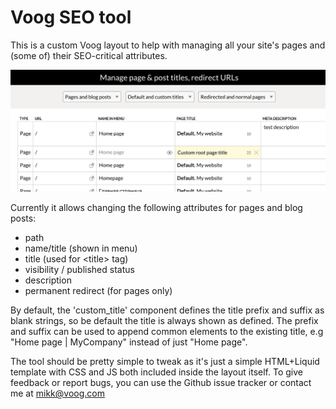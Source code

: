 # Voog SEO tool

This is a custom Voog layout to help with managing all your site's pages and (some of) their SEO-critical attributes.

![example](screenshots/basic.png)

Currently it allows changing the following attributes for pages and blog posts:

* path
* name/title (shown in menu)
* title (used for &lt;title&gt; tag)
* visibility / published status
* description
* permanent redirect (for pages only)

By default, the 'custom_title' component defines the title prefix and suffix as blank strings, so be default the title is always shown as defined. The prefix and suffix can be used to append common elements to the existing title, e.g "Home page | MyCompany" instead of just "Home page".

The tool should be pretty simple to tweak as it's just a simple HTML+Liquid template with CSS and JS both included inside the layout itself.
To give feedback or report bugs, you can use the Github issue tracker or contact me at <a href="mailto:mikk@voog.com">mikk@voog.com</a>
